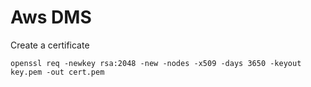 # Aws DMS

Create a certificate

```
openssl req -newkey rsa:2048 -new -nodes -x509 -days 3650 -keyout key.pem -out cert.pem

```
